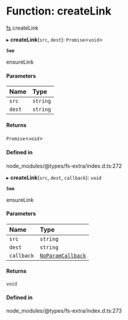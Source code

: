 # Function: createLink

[fs](../modules/fs.md).createLink

▸ **createLink**(`src`, `dest`): `Promise`<`void`\>

**`See`**

ensureLink

#### Parameters

| Name | Type |
| :------ | :------ |
| `src` | `string` |
| `dest` | `string` |

#### Returns

`Promise`<`void`\>

#### Defined in

node_modules/@types/fs-extra/index.d.ts:272

▸ **createLink**(`src`, `dest`, `callback`): `void`

**`See`**

ensureLink

#### Parameters

| Name | Type |
| :------ | :------ |
| `src` | `string` |
| `dest` | `string` |
| `callback` | [`NoParamCallback`](../types/fs.NoParamCallback.md) |

#### Returns

`void`

#### Defined in

node_modules/@types/fs-extra/index.d.ts:273
